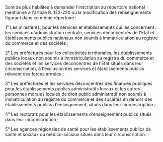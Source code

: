 Sont de plus habilités à demander l'inscription au répertoire national mentionné à l'article R. 123-220 ou la modification des renseignements figurant dans ce même répertoire :   

  
1° Les ministères, pour les services et établissements qui les concernent : les services d'administration centrale, services déconcentrés de l'Etat et établissements publics nationaux non soumis à immatriculation au registre du commerce et des sociétés ;   

  
2° Les préfectures pour les collectivités territoriales, les établissements publics locaux non soumis à immatriculation au registre du commerce et des sociétés et les services déconcentrés de l'Etat situés dans leur circonscription, à l'exclusion des services et établissements publics relevant des forces armées ;   

  
3° Les préfectures et les services déconcentrés des finances publiques pour les établissements publics administratifs locaux et les autres personnes morales locales de droit public administratif non soumis à immatriculation au registre du commerce et des sociétés en dehors des établissements publics d'enseignement, situés dans leur circonscription ;   

  
4° Les rectorats pour les établissements d'enseignement publics situés dans leur circonscription ;   

  
5° Les agences régionales de santé pour les établissements publics de santé et sociaux ou médico-sociaux situés dans leur circonscription.

